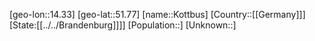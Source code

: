 ﻿---
location: [51.77,14.33]
type: City
tags:
- geo/City


SpocWebEntityId: 31596
isDeleted: false
confidential: public

---
[geo-lon::14.33]
[geo-lat::51.77]
[name::Kottbus]
[Country::[[Germany]]]
[State:[[../../Brandenburg]]]]
[Population::]
[Unknown::]

